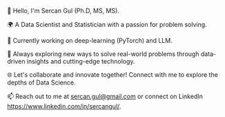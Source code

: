 👋 Hello, I'm Sercan Gul (Ph.D, MS, MS).

🌍 A Data Scientist and Statistician with a passion for problem solving.

💼 Currently working on deep-learning (PyTorch) and LLM.

🚀 Always exploring new ways to solve real-world problems through data-driven insights and cutting-edge technology.

🌐 Let's collaborate and innovate together! Connect with me to explore the depths of Data Science.

📫 Reach out to me at sercan.gul@gmail.com or connect on LinkedIn https://www.linkedin.com/in/sercangul/.
